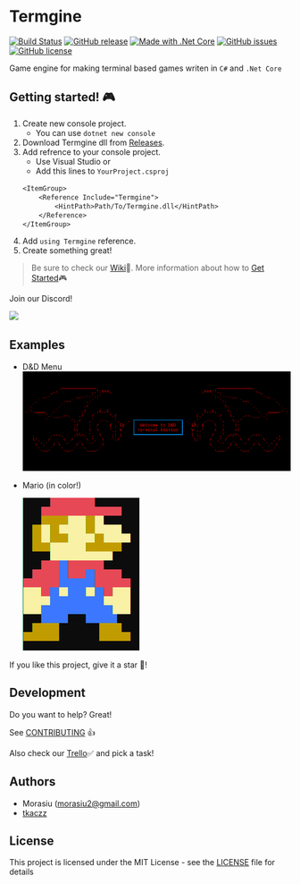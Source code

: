 # Termgine

[![Build Status](https://travis-ci.com/Morasiu/Termgine.svg?branch=master)](https://travis-ci.com/Morasiu/Termgine)
[![GitHub release](https://img.shields.io/github/tag/Morasiu/Termgine.svg)](https://github.com/Morasiu/Termgine/tags)
[![Made with .Net Core](https://img.shields.io/badge/Made%20with-.Net%20Core-blue.svg)](https://dotnet.microsoft.com/)
[![GitHub issues](https://img.shields.io/github/issues/Morasiu/Termgine.svg)](https://GitHub.com/Morasiu/Termgine/issues/)
[![GitHub license](https://img.shields.io/github/license/Morasiu/Termgine.svg)](https://github.com/Morasiu/Termgine/blob/master/LICENSE)

Game engine for making terminal based games writen in `C#` and `.Net Core`

## Getting started! 🎮

1. Create new console project.
   * You can use `dotnet new console`
2. Download Termgine dll from [Releases](https://github.com/Morasiu/Termgine/releases).
3. Add refrence to your console project.
   * Use Visual Studio or
   * Add this lines to `YourProject.csproj`
    ```
    <ItemGroup>
        <Reference Include="Termgine">
            <HintPath>Path/To/Termgine.dll</HintPath>
        </Reference>
    </ItemGroup>
    ```
4. Add `using Termgine` reference.
5. Create something great!


> Be sure to check our [Wiki](https://github.com/Morasiu/Termgine/wiki)📖.
> More information about how to [Get Started](https://github.com/Morasiu/Termgine/wiki/GetStarted)🎮

Join our Discord!

<a href="https://discord.gg/7BwJTcP"><img src="https://discordapp.com/assets/192cb9459cbc0f9e73e2591b700f1857.svg" height="50px"></a>


## Examples
* D&D Menu
  ![D&D](Docs/D&D_menu.png)


* Mario (in color!)

  ![Mario](Docs/mario.PNG)


If you like this project, give it a star 🌟!



## Development

Do you want to help? Great!

See [CONTRIBUTING](https://github.com/Morasiu/Termgine/blob/master/Docs/CONTRIBUTING.md) 👍

Also check our [Trello](https://trello.com/b/1EpbQfUH/termgine)✅ and pick a task!

## Authors

* Morasiu (morasiu2@gmail.com)
* [tkaczz](https://github.com/tkaczz)

## License

This project is licensed under the MIT License - see the [LICENSE](LICENSE) file for details
